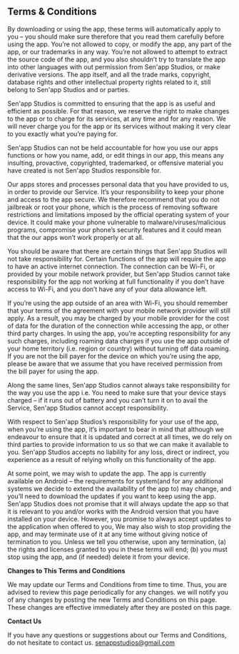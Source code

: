 <!DOCTYPE html>
<html>
<head>
  <meta charset='utf-8'>
  <meta name='viewport' content='width=device-width'>
</head>
<body>
<h2>Terms &amp; Conditions</h2> <p>By downloading or using the app, these terms will automatically apply to you – you should make sure therefore that you read them carefully before using the app. You’re not allowed to copy, or modify the app, any part of the app, or our trademarks in any way. You’re not allowed to attempt to extract the source code of the app, and you also shouldn’t try to translate the app into other languages with out permission from Sen'app Studios, or make derivative versions. The app itself, and all the trade marks, copyright, database rights and other intellectual property rights related to it, still belong to Sen'app Studios and or parties.</p> <p>Sen'app Studios is committed to ensuring that the app is as useful and efficient as possible. For that reason, we reserve the right to make changes to the app or to charge for its services, at any time and for any reason. We will never charge you for the app or its services without making it very clear to you exactly what you’re paying for.</p><p>Sen'app Studios can not be held accountable for how you use our apps functions or how you name, add, or edit things in our app, this means any insulting, provactive, copyrighted, trademarked, or offensive material you have created is not Sen'app Studios responsible for.</p> <p>Our apps stores and processes personal data that you have provided to us, in order to provide our Service. It’s your responsibility to keep your phone and access to the app secure. We therefore recommend that you do not jailbreak or root your phone, which is the process of removing software restrictions and limitations imposed by the official operating system of your device. It could make your phone vulnerable to malware/viruses/malicious programs, compromise your phone’s security features and it could mean that the our apps won’t work properly or at all. </p> <p>You should be aware that there are certain things that Sen'app Studios will not take responsibility for. Certain functions of the app will require the app to have an active internet connection. The connection can be Wi-Fi, or provided by your mobile network provider, but Sen'app Studios cannot take responsibility for the app not working at full functionality if you don’t have access to Wi-Fi, and you don’t have any of your data allowance left.</p><p></p><p>If you’re using the app outside of an area with Wi-Fi, you should remember that your terms of the agreement with your mobile network provider will still apply. As a result, you may be charged by your mobile provider for the cost of data for the duration of the connection while accessing the app, or other third party charges. In using the app, you’re accepting responsibility for any such charges, including roaming data charges if you use the app outside of your home territory (i.e. region or country) without turning off data roaming. If you are not the bill payer for the device on which you’re using the app, please be aware that we assume that you have received permission from the bill payer for using the app.</p> <p>Along the same lines, Sen'app Studios cannot always take responsibility for the way you use the app i.e. You need to make sure that your device stays charged – if it runs out of battery and you can’t turn it on to avail the Service, Sen'app Studios cannot accept responsibility.</p> <p>With respect to Sen'app Studios’s responsibility for your use of the app, when you’re using the app, it’s important to bear in mind that although we endeavour to ensure that it is updated and correct at all times, we do rely on third parties to provide information to us so that we can make it available to you. Sen'app Studios accepts no liability for any loss, direct or indirect, you experience as a result of relying wholly on this functionality of the app.</p> <p>At some point, we may wish to update the app. The app is currently available on Android – the requirements for system(and for any additional systems we decide to extend the availability of the app to) may change, and you’ll need to download the updates if you want to keep using the app. Sen'app Studios does not promise that it will always update the app so that it is relevant to you and/or works with the Android version that you have installed on your device. However, you promise to always accept updates to the application when offered to you, We may also wish to stop providing the app, and may terminate use of it at any time without giving notice of termination to you. Unless we tell you otherwise, upon any termination, (a) the rights and licenses granted to you in these terms will end; (b) you must stop using the app, and (if needed) delete it from your device.</p> <p><strong>Changes to This Terms and Conditions</strong></p> <p>We may update our Terms and Conditions from time to time. Thus, you are advised to review
                      this page periodically for any changes. we will notify you of any changes by posting
                      the new Terms and Conditions on this page. These changes are effective immediately after they are posted on
                      this page.
                    </p> <p><strong>Contact Us</strong></p> <p>If you have any questions or suggestions about our Terms and Conditions, do not hesitate to contact
                      us.
                      <a href="mailto:senappstudios@gmail.com">senappstudios@gmail.com</a>
                      
</body>
</html>
